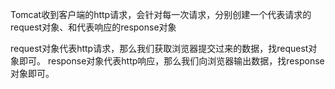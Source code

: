 Tomcat收到客户端的http请求，会针对每一次请求，分别创建一个代表请求的request对象、和代表响应的response对象

request对象代表http请求，那么我们获取浏览器提交过来的数据，找request对象即可。
response对象代表http响应，那么我们向浏览器输出数据，找response对象即可。